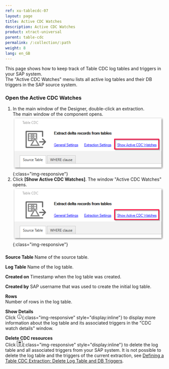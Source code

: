 ```yaml
---
ref: xu-tablecdc-07
layout: page
title: Active CDC Watches
description: Active CDC Watches
product: xtract-universal
parent: table-cdc
permalink: /:collection/:path
weight: 8
lang: en_GB
---
```


This page shows how to keep track of Table CDC log tables and triggers in your SAP system.<br>
The "Active CDC Watches" menu lists all active log tables and their DB triggers in the SAP source system.

### Open the Active CDC Watches

1. In the main window of the Designer, double-click an extraction.<br>
The main window of the component opens.<br>
![Extraction-Settings](/img/content/tablecdc/Active-CDC-Watches_designer.png){:class="img-responsive"}
2. Click **[Show Active CDC Watches]**.
The window "Active CDC Watches" opens.<br>
![Extraction-Settings](/img/content/tablecdc/Active-CDC-Watches_designer.png){:class="img-responsive"}

### 

**Source Table**
Name of the source table.

**Log Table**
Name of the log table.

**Created on**
Timestamp when the log table was created.

**Created by**
SAP username that was used to create the initial log table.

**Rows**<br>
Number of rows in the log table. <!--- After successfully running an extraction, the associated log table is cleared and the number of rows should be 0. -->

**Show Details**<br>
Click ![info](/img/content/icons/designer/info.png){:class="img-responsive" style="display:inline"} to display more information about the log table and its associated triggers in the "CDC watch details" window.

**Delete CDC resources**<br>
Click ![dustbin](/img/content/icons/trashbin.png){:class="img-responsive" style="display:inline"} to delete the log table and all associated triggers from your SAP system.
It is not possible to delete the log table and the triggers of the current extraction, see [Defining a Table CDC Extraction: Delete Log Table and DB Triggers](./extract-table-cdc#delete-log-table-and-db-triggers).